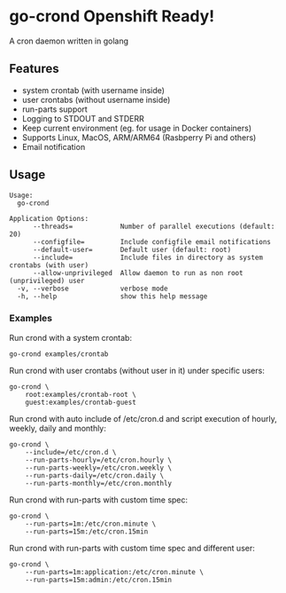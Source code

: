 # go-crond Openshift Ready!

A cron daemon written in golang



## Features

- system crontab (with username inside)
- user crontabs (without username inside)
- run-parts support
- Logging to STDOUT and STDERR
- Keep current environment (eg. for usage in Docker containers)
- Supports Linux, MacOS, ARM/ARM64 (Rasbperry Pi and others)
- Email notification

## Usage

```
Usage:
  go-crond

Application Options:
      --threads=            Number of parallel executions (default: 20)
      --configfile=         Include configfile email notifications
      --default-user=       Default user (default: root)
      --include=            Include files in directory as system crontabs (with user)
      --allow-unprivileged  Allow daemon to run as non root (unprivileged) user
  -v, --verbose             verbose mode
  -h, --help                show this help message
```

### Examples

Run crond with a system crontab:

    go-crond examples/crontab


Run crond with user crontabs (without user in it) under specific users:

    go-crond \
        root:examples/crontab-root \ 
        guest:examples/crontab-guest


Run crond with auto include of /etc/cron.d and script execution of hourly, weekly, daily and monthly:

    go-crond \
        --include=/etc/cron.d \
        --run-parts-hourly=/etc/cron.hourly \
        --run-parts-weekly=/etc/cron.weekly \
        --run-parts-daily=/etc/cron.daily \
        --run-parts-monthly=/etc/cron.monthly

Run crond with run-parts with custom time spec:

    go-crond \
        --run-parts=1m:/etc/cron.minute \
        --run-parts=15m:/etc/cron.15min

Run crond with run-parts with custom time spec and different user:

    go-crond \
        --run-parts=1m:application:/etc/cron.minute \
        --run-parts=15m:admin:/etc/cron.15min
